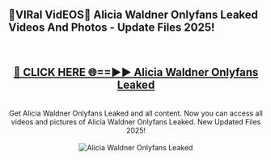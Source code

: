 <h2>🔴VIRal VidEOS🔴 Alicia Waldner Onlyfans Leaked Videos And Photos - Update Files 2025!</h2>
<br>
<div align="center">
<h2><a href="https://virallinks.top/odZfE0" rel="nofollow">🔴 CLICK HERE 🌐==►► Alicia Waldner Onlyfans Leaked</a></h2>
<br>
Get Alicia Waldner Onlyfans Leaked and all content. Now you can access all videos and pictures of Alicia Waldner Onlyfans Leaked. New Updated Files 2025!
<br>
<br>
<a href="https://virallinks.top/odZfE0" rel="nofollow" data-target="animated-image.originalLink"><img src="https://i.imgur.com/dJHk4Zq.gif)" alt="Alicia Waldner Onlyfans Leaked" style="max-width: 100%; display: inline-block;" data-target="animated-image.originalImage"></a>
</div>
<br>
